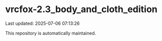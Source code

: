 # vrcfox-2.3_body_and_cloth_edition

Last updated: 2025-07-06 07:13:26

This repository is automatically maintained.
